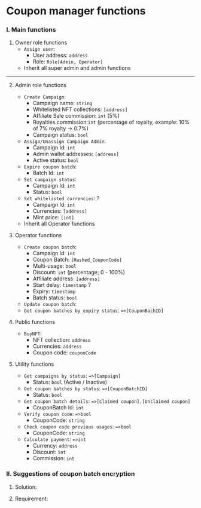 # Coupon manager functions

### I. Main functions
1. Owner role functions
    - `Assign user`:
        - User address: `address`
        - Role: `Role[Admin, Operator]`
    - Inherit all super admin and admin functions
---    
2. Admin role functions
    - `Create Campaign`:
        - Campaign name: `string`
        - Whitelisted NFT collections: `[address]`
        - Affiliate Sale commission: `int` (5%)
        - Royalties commission:`int` (percentage of royalty, example: 10% of 7% royalty -> 0.7%)
        - Campaign status: `bool`
    - `Assign/Unassign Campaign Admin`:
        - Campaign Id: `int`
        - Admin wallet addresses: `[address]`
        - Active status: `bool`
    - `Expire coupon batch`:
        - Batch Id: `int`
    - `Set campaign status`:
        - Campaign Id: `int`
        - Status: `bool`
    - `Set whitelisted currencies`: ?
        - Campaign Id: `int`
        - Currencies: `[address]`
        - Mint price: `[int]`
    - Inherit all Operator functions

3. Operator functions
    - `Create coupon batch`:
        - Campaign Id: `int`
        - Coupon Batch: `[Hashed_CouponCode]`
        - Multi-usage: `bool`
        - Discount: `int` (percentage; 0 - 100%)
        - Affiliate address: `[address]`
        - Start delay: `timestamp` ?
        - Expiry: `timestamp`
        - Batch status: `bool`
    - `Update coupon batch`:
    - `Get coupon batches by expiry status`: `=>[CouponBachID]`


4. Public functions
    - `BuyNFT`:
        - NFT collection: `address`
        - Currencies: `address`
        - Coupon code: `couponCode`

5. Utility functions
    - `Get campaigns by status`: `=>[Campaign]`
        - Status: `bool` (Active / Inactive)
    - `Get coupon batches by status`: `=>[CouponBatchID]`
        - Status: `bool`
    - `Get coupon batch details`: `=>[Claimed coupon],[Unclaimed coupon]`
        - CouponBatch Id: `int`
    - `Verify coupon code`: `=>bool`
        - CouponCode: `string`
    - `Check coupon code previous usages`: `=>bool`
        - CouponCode: `string`
    - `Calculate payment`: `=>int`
        - Currency: `address`
        - Discount: `int`
        - Commission: `int`
        

### II. Suggestions of coupon batch encryption
1. Solution:

2. Requirement:
    